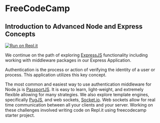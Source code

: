# **FreeCodeCamp**

## Introduction to Advanced Node and Express Concepts

[![Run on Repl.it](https://repl.it/@AbdullahMomoh/hall500-advancednode)](https://repl.it/@AbdullahMomoh/hall500-advancednode)

We continue on the path of exploring [ExpressJS](http://expressjs.com/) functionality including working with middleware packages in our Express Application.

Authentication is the process or action of verifying the identity of a user or process. This application utilizes this key concept.

The most common and easiest way to use authentication middleware for Node.js is [PassportJS](https://passportjs.org/). It is easy to learn, light-weight, and extremely flexible allowing for many strategies. We also explore template engines, specifically [PugJS](https://pugjs.org/api/getting-started.html), and web sockets, [Socket.io](https://socket.io/). Web sockets allow for real time communication between all your clients and your server. Working on these challenges involved writing code on Repl.it using freecodecamp starter project.
